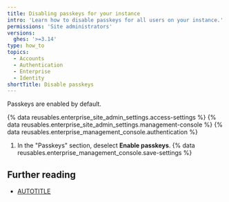 ```yaml
---
title: Disabling passkeys for your instance
intro: 'Learn how to disable passkeys for all users on your instance.'
permissions: 'Site administrators'
versions:
  ghes: '>=3.14'
type: how_to
topics:
  - Accounts
  - Authentication
  - Enterprise
  - Identity
shortTitle: Disable passkeys
---
```


Passkeys are enabled by default.

{% data reusables.enterprise_site_admin_settings.access-settings %}
{% data reusables.enterprise_site_admin_settings.management-console %}
{% data reusables.enterprise_management_console.authentication %}
1. In the "Passkeys" section, deselect **Enable passkeys**.
{% data reusables.enterprise_management_console.save-settings %}

## Further reading

* [AUTOTITLE](/authentication/authenticating-with-a-passkey/about-passkeys)
